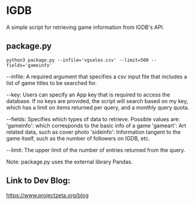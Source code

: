 # IGDB
A simple script for retrieving game information from IGDB's API.

## package.py
```
python3 package.py --infile='vgsales.csv' --limit=500 --fields='gameinfo'
```

--infile:
    A required argument that specifies a csv input file that includes a list of game titles to be searched for. 


--key:
    Users can specify an App key that is required to access the database. If no keys are provided, the script will search based on my key,     which has a limit on items returned per query, and a monthly query quota.


--fields:
  Specifies which types of data to retrieve. Possible values are:
    'gameinfo': which corresponds to the basic info of a game
    'gameart': Art related data, such as cover photo
    'sideinfo': Information tangent to the game itself, such as the number of followers on IGDB, etc.


--limit:
  The upper limit of the number of entries returned from the query.


Note: 
  package.py uses the external library Pandas.


## Link to Dev Blog:
https://www.projectzeta.org/blog
